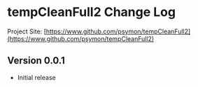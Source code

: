 # tempCleanFull2 Change Log

Project Site: [https://www.github.com/psymon/tempCleanFull2](https://www.github.com/psymon/tempCleanFull2)

## Version 0.0.1
- Initial release
